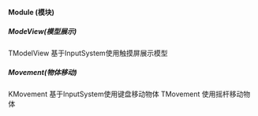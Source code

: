 #### Module (模块)
##### ModeView(模型展示)
TModelView 基于InputSystem使用触摸屏展示模型
##### Movement(物体移动)
KMovement 基于InputSystem使用键盘移动物体
TMovement 使用摇杆移动物体